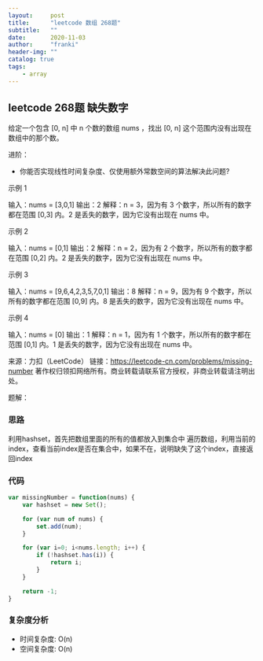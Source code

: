 ```yaml
---
layout:     post
title:      "leetcode 数组 268题"
subtitle:   ""
date:       2020-11-03
author:     "franki"
header-img: ""
catalog: true
tags:
    - array
---
```


## leetcode 268题 缺失数字

给定一个包含 [0, n] 中 n 个数的数组 nums ，找出 [0, n] 这个范围内没有出现在数组中的那个数。

进阶：

- 你能否实现线性时间复杂度、仅使用额外常数空间的算法解决此问题?

示例 1

输入：nums = [3,0,1]
输出：2
解释：n = 3，因为有 3 个数字，所以所有的数字都在范围 [0,3] 内。2 是丢失的数字，因为它没有出现在 nums 中。

示例 2

输入：nums = [0,1]
输出：2
解释：n = 2，因为有 2 个数字，所以所有的数字都在范围 [0,2] 内。2 是丢失的数字，因为它没有出现在 nums 中。

示例 3

输入：nums = [9,6,4,2,3,5,7,0,1]
输出：8
解释：n = 9，因为有 9 个数字，所以所有的数字都在范围 [0,9] 内。8 是丢失的数字，因为它没有出现在 nums 中。

示例 4

输入：nums = [0]
输出：1
解释：n = 1，因为有 1 个数字，所以所有的数字都在范围 [0,1] 内。1 是丢失的数字，因为它没有出现在 nums 中。

来源：力扣（LeetCode）
链接：<https://leetcode-cn.com/problems/missing-number>
著作权归领扣网络所有。商业转载请联系官方授权，非商业转载请注明出处。

题解：

### 思路

利用hashset，首先把数组里面的所有的值都放入到集合中
遍历数组，利用当前的index，查看当前index是否在集合中，如果不在，说明缺失了这个index，直接返回index

### 代码

```js
var missingNumber = function(nums) {
    var hashset = new Set();

    for (var num of nums) {
        set.add(num);
    }

    for (var i=0; i<nums.length; i++) {
        if (!hashset.has(i)) {
            return i;
        }
    }

    return -1;
}
```

### 复杂度分析

- 时间复杂度: O(n)
- 空间复杂度: O(n)

